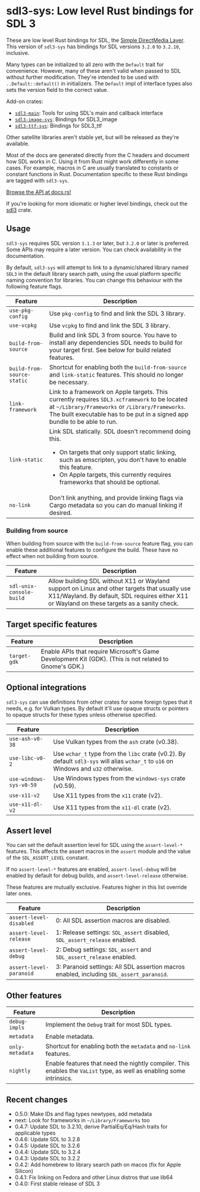 # sdl3-sys: Low level Rust bindings for SDL 3

These are low level Rust bindings for SDL, the [Simple DirectMedia Layer](https://libsdl.org).
This version of `sdl3-sys` has bindings for SDL versions `3.2.0` to `3.2.10`, inclusive.

Many types can be initialized to all zero with the `Default` trait for convenience.
However, many of these aren't valid when passed to SDL without further modification.
They're intended to be used with `..Default::default()` in initializers.
The `Default` impl of interface types also sets the version field to the correct value.

Add-on crates:
- [`sdl3-main`](https://crates.io/crates/sdl3-main): Tools for using SDL's main and callback interface
- [`sdl3-image-sys`](https://crates.io/crates/sdl3-image-sys): Bindings for SDL3_image
- [`sdl3-ttf-sys`](https://crates.io/crates/sdl3-ttf-sys): Bindings for SDL3_ttf

Other satellite libraries aren't stable yet, but will be released as they're available.

<div class="warning">

Most of the docs are generated directly from the C headers and document how
SDL works in C. Using it from Rust might work differently in some cases.
For example, macros in C are usually translated to constants or constant
functions in Rust. Documentation specific to these Rust bindings are tagged
with `sdl3-sys`.

</div>

[Browse the API at docs.rs!](https://docs.rs/sdl3-sys)

If you're looking for more idiomatic or higher level bindings, check out the
[sdl3](https://crates.io/crates/sdl3) crate.

## Usage

`sdl3-sys` requires SDL version `3.1.3` or later, but `3.2.0` or later is preferred.
Some APIs may require a later version. You can check availability in the documentation.

By default, `sdl3-sys` will attempt to link to a dynamic/shared library named
`SDL3` in the default library search path, using the usual platform specific naming
convention for libraries. You can change this behaviour with the following feature flags.

| Feature | Description |
| ------- | ----------- |
| `use-pkg-config` | Use `pkg-config` to find and link the SDL 3 library. |
| `use-vcpkg` | Use `vcpkg` to find and link the SDL 3 library. |
| `build-from-source` | Build and link SDL 3 from source. You have to install any dependencies SDL needs to build for your target first. See below for build related features. |
| `build-from-source-static` | Shortcut for enabling both the `build-from-source` and `link-static` features. This should no longer be necessary. |
| `link-framework` | Link to a framework on Apple targets. This currently requires `SDL3.xcframework` to be located at `~/Library/Frameworks` or `/Library/Frameworks`. The built executable has to be put in a signed app bundle to be able to run. |
| `link-static` | Link SDL statically. SDL doesn't recommend doing this. <ul><li>On targets that only support static linking, such as emscripten, you don't have to enable this feature.</li><li>On Apple targets, this currently requires frameworks that should be optional.</li></ul> |
| `no-link` | Don't link anything, and provide linking flags via Cargo metadata so you can do manual linking if desired. |

### Building from source

When building from source with the `build-from-source` feature flag, you can enable these
additional features to configure the build. These have no effect when not building from source.

| Feature | Description |
| ------- | ----------- |
| `sdl-unix-console-build` | Allow building SDL without X11 or Wayland support on Linux and other targets that usually use X11/Wayland. By default, SDL requires either X11 or Wayland on these targets as a sanity check. |

## Target specific features
| Feature | Description |
| ------- | ----------- |
| `target-gdk` | Enable APIs that require Microsoft's Game Development Kit (GDK). (This is not related to Gnome's GDK.) |

## Optional integrations

`sdl3-sys` can use definitions from other crates for some foreign types that it needs,
e.g. for Vulkan types. By default it'll use opaque structs or pointers to opaque structs
for these types unless otherwise specified.

| Feature | Description |
| ------- | ----------- |
| `use-ash-v0-38` | Use Vulkan types from the `ash` crate (v0.38). |
| `use-libc-v0-2` | Use `wchar_t` type from the `libc` crate (v0.2). By default `sdl3-sys` will alias `wchar_t` to `u16` on Windows and `u32` otherwise. |
| `use-windows-sys-v0-59` | Use Windows types from the `windows-sys` crate (v0.59). |
| `use-x11-v2` | Use X11 types from the `x11` crate (v2). |
| `use-x11-dl-v2` | Use X11 types from the `x11-dl` crate (v2). |

## Assert level

You can set the default assertion level for SDL using the `assert-level-*` features.
This affects the assert macros in the `assert` module and the value of the `SDL_ASSERT_LEVEL`
constant.

If no `assert-level-*` features are enabled, `assert-level-debug` will be enabled by default
for debug builds, and `assert-level-release` otherwise.

These features are mutually exclusive. Features higher in this list override later ones.

| Feature | Description |
| ------- | ----------- |
| `assert-level-disabled` | 0: All SDL assertion macros are disabled. |
| `assert-level-release` | 1: Release settings: `SDL_assert` disabled, `SDL_assert_release` enabled. |
| `assert-level-debug` | 2: Debug settings: `SDL_assert` and `SDL_assert_release` enabled. |
| `assert-level-paranoid` | 3: Paranoid settings: All SDL assertion macros enabled, including `SDL_assert_paranoid`. |

## Other features

| Feature | Description |
| ------- | ----------- |
| `debug-impls` | Implement the `Debug` trait for most SDL types. |
| `metadata`    | Enable metadata. |
| `only-metadata` | Shortcut for enabling both the `metadata` and `no-link` features. |
| `nightly` | Enable features that need the nightly compiler. This enables the `VaList` type, as well as enabling some intrinsics. |

## Recent changes

- 0.5.0: Make IDs and flag types newtypes, add metadata
- next:  Look for frameworks in `~/Library/Frameworks` too
- 0.4.7: Update SDL to 3.2.10, derive PartialEq/Eq/Hash traits for applicable types
- 0.4.6: Update SDL to 3.2.8
- 0.4.5: Update SDL to 3.2.6
- 0.4.4: Update SDL to 3.2.4
- 0.4.3: Update SDL to 3.2.2
- 0.4.2: Add homebrew to library search path on macos (fix for Apple Silicon)
- 0.4.1: Fix linking on Fedora and other Linux distros that use lib64
- 0.4.0: First stable release of SDL 3
